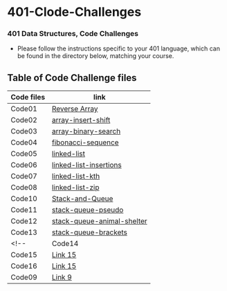 # 401-Clode-Challenges

### 401 Data Structures, Code Challenges

- Please follow the instructions specific to your 401 language, which can be found in the directory below, matching your course.

## Table of Code Challenge files

| Code files      | link |
| ----------- | ----------- |
| Code01      | [Reverse Array](https://github.com/Mahmoud-Khader/401-Clode-Challenges/tree/main/code-challenges/Code01)      |
| Code02      | [array-insert-shift](https://github.com/Mahmoud-Khader/401-Clode-Challenges/tree/main/code-challenges/Code02)      |
| Code03      | [array-binary-search](https://github.com/Mahmoud-Khader/401-Clode-Challenges/tree/main/code-challenges/Code03)      |
| Code04      | [fibonacci-sequence](https://github.com/Mahmoud-Khader/401-Clode-Challenges/tree/main/code-challenges/Code04)      |
| Code05      | [linked-list](https://github.com/Mahmoud-Khader/401-Clode-Challenges/tree/main/code-challenges/Code05)      |
| Code06      | [linked-list-insertions](https://github.com/Mahmoud-Khader/401-Clode-Challenges/tree/main/code-challenges/Code06)      |
| Code07      | [linked-list-kth](https://github.com/Mahmoud-Khader/401-Clode-Challenges/tree/main/code-challenges/Code07)      |
| Code08      | [linked-list-zip](https://github.com/Mahmoud-Khader/401-Clode-Challenges/tree/main/code-challenges/Code08)      |
| Code10      | [Stack-and-Queue](https://github.com/Mahmoud-Khader/401-Clode-Challenges/tree/main/code-challenges/Code10)      |
| Code11      | [stack-queue-pseudo](https://github.com/Mahmoud-Khader/401-Clode-Challenges/tree/main/code-challenges/Code11)      |
| Code12      | [stack-queue-animal-shelter](https://github.com/Mahmoud-Khader/401-Clode-Challenges/tree/main/code-challenges/Code12)      |
| Code13      | [stack-queue-brackets](https://github.com/Mahmoud-Khader/401-Clode-Challenges/tree/main/code-challenges/Code13)      |
<!-- | Code14      | [Link 14]()      |
| Code15      | [Link 15]()      |
| Code16      | [Link 15]()      |
| Code09      | [Link 9]()      | -->